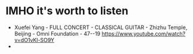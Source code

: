 # IMHO it's worth to listen 
- Xuefei Yang - FULL CONCERT - CLASSICAL GUITAR - Zhizhu Temple, Beijing - Omni Foundation - 47--19 
https://www.youtube.com/watch?v=dO1vKl-SO9Y 
- 
